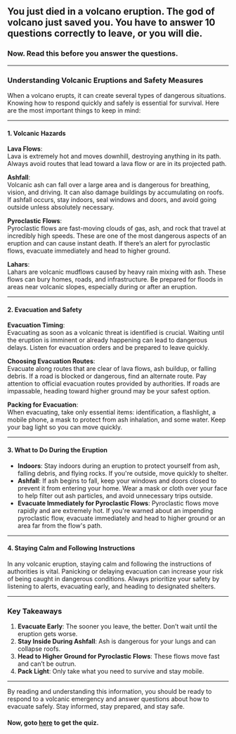 ## You just died in a volcano eruption. The god of volcano just saved you. You have to answer 10 questions correctly to leave, or you will die.

### Now. Read this before you answer the questions.

---

### **Understanding Volcanic Eruptions and Safety Measures**

When a volcano erupts, it can create several types of dangerous situations. Knowing how to respond quickly and safely is essential for survival. Here are the most important things to keep in mind:

---

#### **1. Volcanic Hazards**

**Lava Flows**:  
Lava is extremely hot and moves downhill, destroying anything in its path. Always avoid routes that lead toward a lava flow or are in its projected path.

**Ashfall**:  
Volcanic ash can fall over a large area and is dangerous for breathing, vision, and driving. It can also damage buildings by accumulating on roofs. If ashfall occurs, stay indoors, seal windows and doors, and avoid going outside unless absolutely necessary.

**Pyroclastic Flows**:  
Pyroclastic flows are fast-moving clouds of gas, ash, and rock that travel at incredibly high speeds. These are one of the most dangerous aspects of an eruption and can cause instant death. If there’s an alert for pyroclastic flows, evacuate immediately and head to higher ground.

**Lahars**:  
Lahars are volcanic mudflows caused by heavy rain mixing with ash. These flows can bury homes, roads, and infrastructure. Be prepared for floods in areas near volcanic slopes, especially during or after an eruption.

---

#### **2. Evacuation and Safety**

**Evacuation Timing**:  
Evacuating as soon as a volcanic threat is identified is crucial. Waiting until the eruption is imminent or already happening can lead to dangerous delays. Listen for evacuation orders and be prepared to leave quickly.

**Choosing Evacuation Routes**:  
Evacuate along routes that are clear of lava flows, ash buildup, or falling debris. If a road is blocked or dangerous, find an alternate route. Pay attention to official evacuation routes provided by authorities. If roads are impassable, heading toward higher ground may be your safest option.

**Packing for Evacuation**:  
When evacuating, take only essential items: identification, a flashlight, a mobile phone, a mask to protect from ash inhalation, and some water. Keep your bag light so you can move quickly.

---

#### **3. What to Do During the Eruption**

- **Indoors**: Stay indoors during an eruption to protect yourself from ash, falling debris, and flying rocks. If you're outside, move quickly to shelter.
- **Ashfall**: If ash begins to fall, keep your windows and doors closed to prevent it from entering your home. Wear a mask or cloth over your face to help filter out ash particles, and avoid unnecessary trips outside.
- **Evacuate Immediately for Pyroclastic Flows**: Pyroclastic flows move rapidly and are extremely hot. If you're warned about an impending pyroclastic flow, evacuate immediately and head to higher ground or an area far from the flow's path.

---

#### **4. Staying Calm and Following Instructions**

In any volcanic eruption, staying calm and following the instructions of authorities is vital. Panicking or delaying evacuation can increase your risk of being caught in dangerous conditions. Always prioritize your safety by listening to alerts, evacuating early, and heading to designated shelters.

---

### **Key Takeaways**  
1. **Evacuate Early**: The sooner you leave, the better. Don’t wait until the eruption gets worse.
2. **Stay Inside During Ashfall**: Ash is dangerous for your lungs and can collapse roofs.
3. **Head to Higher Ground for Pyroclastic Flows**: These flows move fast and can’t be outrun.
4. **Pack Light**: Only take what you need to survive and stay mobile.

---

By reading and understanding this information, you should be ready to respond to a volcanic emergency and answer questions about how to evacuate safely. Stay informed, stay prepared, and stay safe.

#### Now, goto [here](https://bjl32.github.io/ela) to get the quiz.
